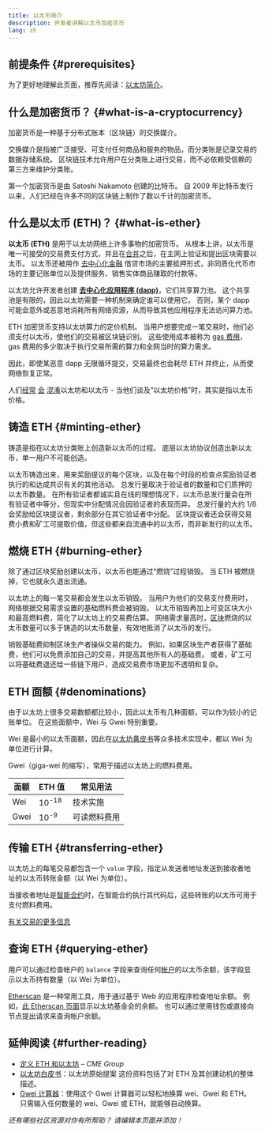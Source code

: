 ```yaml
---
title: 以太币简介
description: 开发者讲解以太币加密货币
lang: zh
---
```


## 前提条件 {#prerequisites}

为了更好地理解此页面，推荐先阅读：[以太坊简介](/developers/docs/intro-to-ethereum/)。

## 什么是加密货币？ {#what-is-a-cryptocurrency}

加密货币是一种基于分布式账本（区块链）的交换媒介。

交换媒介是指被广泛接受、可支付任何商品和服务的物品，而分类账是记录交易的数据存储系统。 区块链技术允许用户在分类账上进行交易，而不必依赖受信赖的第三方来维护分类账。

第一个加密货币是由 Satoshi Nakamoto 创建的比特币。 自 2009 年比特币发行以来，人们已经在许多不同的区块链上制作了数以千计的加密货币。

## 什么是以太币 (ETH)？ {#what-is-ether}

**以太币 (ETH)** 是用于以太坊网络上许多事物的加密货币。 从根本上讲，以太币是唯一可接受的交易费支付方式，并且在[合并](/roadmap/merge)之后，在主网上验证和提出区块需要以太币。 以太币还被用作 [去中心化金融](/defi) 借贷市场的主要抵押形式，非同质化代币市场的主要记账单位以及提供服务、销售实体商品赚取的付款等。

以太坊允许开发者创建 [**去中心化应用程序 (dapp)**](/developers/docs/dapps)，它们共享算力池。 这个共享池是有限的，因此以太坊需要一种机制来确定谁可以使用它。 否则，某个 dapp 可能会意外或恶意地消耗所有网络资源，从而导致其他应用程序无法访问算力池。

ETH 加密货币支持以太坊算力的定价机制。 当用户想要完成一笔交易时，他们必须支付以太币，使他们的交易被区块链识别。 这些使用成本被称为 [gas 费用](/developers/docs/gas/)，gas 费用的多少取决于执行交易所需的算力和全网当时的算力需求。

因此，即使某恶意 dapp 无限循环提交，交易最终也会耗尽 ETH 并终止，从而使网络恢复正常。

人们[经常](https://www.reuters.com/article/us-crypto-currencies-lending-insight-idUSKBN25M0GP#:~:text=price%20of%20ethereum) [会](https://abcnews.go.com/Business/bitcoin-slumps-week-low-amid-renewed-worries-chinese/story?id=78399845#:~:text=cryptocurrencies%20including%20ethereum) [混淆](https://www.cnn.com/2021/03/14/tech/nft-art-buying/index.html#:~:text=price%20of%20ethereum)以太坊和以太币 - 当他们谈及“以太坊价格”时，其实是指以太币价格。

## 铸造 ETH {#minting-ether}

铸造是指在以太坊分类账上创造新以太币的过程。 底层以太坊协议创造出新以太币，单一用户不可能创造。

以太币铸造出来，用来奖励提议的每个区块，以及在每个时段的检查点奖励验证者执行的和达成共识有关的其他活动。 总发行量取决于验证者的数量和它们质押的以太币数量。 在所有验证者都诚实且在线的理想情况下，以太币总发行量会在所有验证者中等分，但现实中分配情况会因验证者的表现而异。 总发行量的大约 1/8 会奖励给区块提议者，剩余部分在其它验证者中分配。 区块提议者还会获得交易费小费和矿工可提取价值，但这些都来自流通中的以太币，而非新发行的以太币。

## 燃烧 ETH {#burning-ether}

除了通过区块奖励创建以太币，以太币也能通过“燃烧”过程销毁。 当 ETH 被燃烧掉，它也就永久退出流通。

以太坊上的每一笔交易都会发生以太币销毁。 当用户为他们的交易支付费用时，网络根据交易需求设置的基础燃料费会被销毁。 以太币销毁再加上可变区块大小和最高燃料费，简化了以太坊上的交易费估算。 网络需求量高时，[区块](https://etherscan.io/block/12965263)燃烧的以太币数量可以多于铸造的以太币数量，有效地抵消了以太币的发行。

销毁基础费抑制区块生产者操纵交易的能力。 例如，如果区块生产者获得了基础费，他们可以免费添加自己的交易，并提高其他所有人的基础费。 或者，矿工可以将基础费退还给一些链下用户，造成交易费市场更加不透明和复杂。

## ETH 面额 {#denominations}

由于以太坊上很多交易数额都比较小，因此以太币有几种面额，可以作为较小的记账单位。 在这些面额中，Wei 与 Gwei 特别重要。

Wei 是最小的以太币面额，因此在[以太坊黄皮书](https://ethereum.github.io/yellowpaper/paper.pdf)等众多技术实现中，都以 Wei 为单位进行计算。

Gwei（giga-wei 的缩写），常用于描述以太坊上的燃料费用。

| 面额   | ETH 值            | 常见用法   |
| ---- | ---------------- | ------ |
| Wei  | 10<sup>-18</sup> | 技术实施   |
| Gwei | 10<sup>-9</sup>  | 可读燃料费用 |

## 传输 ETH {#transferring-ether}

以太坊上的每笔交易都包含一个 `value` 字段，指定从发送者地址发送到接收者地址的以太币转账金额（以 Wei 为单位）。

当接收者地址是[智能合约](/developers/docs/smart-contracts/)时，在智能合约执行其代码后，这些转账的以太币可用于支付燃料费用。

[有关交易的更多信息](/developers/docs/transactions/)

## 查询 ETH {#querying-ether}

用户可以通过检查帐户的 `balance` 字段来查询任何[帐户](/developers/docs/accounts/)的以太币余额，该字段显示以太币持有数量（以 Wei 为单位）。

[Etherscan](https://etherscan.io) 是一种常用工具，用于通过基于 Web 的应用程序检查地址余额。 例如，[此 Etherscan 页面](https://etherscan.io/address/0xde0b295669a9fd93d5f28d9ec85e40f4cb697bae)显示以太坊基金会的余额。 也可以通过使用钱包或直接向节点提出请求来查询帐户余额。

## 延伸阅读 {#further-reading}

- [定义 ETH 和以太坊](https://www.cmegroup.com/education/courses/introduction-to-ether/defining-ether-and-ethereum.html) – _CME Group_
- [以太坊白皮书](/whitepaper/)：以太坊原始提案 这份资料包括了对 ETH 及其创建动机的整体描述。
- [Gwei 计算器](https://www.alchemy.com/gwei-calculator)：使用这个 Gwei 计算器可以轻松地换算 wei、Gwei 和 ETH。 只需输入任何数量的 wei、Gwei 或 ETH，就能够自动换算。

_还有哪些社区资源对你有所帮助？ 请编辑本页面并添加！_
